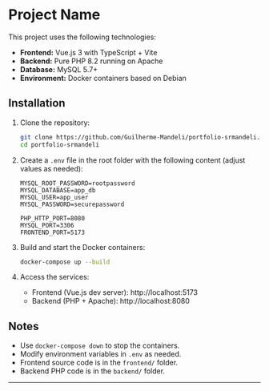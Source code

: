 # Project Name

This project uses the following technologies:

- **Frontend:** Vue.js 3 with TypeScript + Vite
- **Backend:** Pure PHP 8.2 running on Apache
- **Database:** MySQL 5.7+
- **Environment:** Docker containers based on Debian

## Installation

1. Clone the repository:
   ```bash
   git clone https://github.com/Guilherme-Mandeli/portfolio-srmandeli.git
   cd portfolio-srmandeli
   ```

2. Create a `.env` file in the root folder with the following content (adjust values as needed):
   ```
   MYSQL_ROOT_PASSWORD=rootpassword
   MYSQL_DATABASE=app_db
   MYSQL_USER=app_user
   MYSQL_PASSWORD=securepassword

   PHP_HTTP_PORT=8080
   MYSQL_PORT=3306
   FRONTEND_PORT=5173
   ```

3. Build and start the Docker containers:
   ```bash
   docker-compose up --build
   ```

4. Access the services:
   - Frontend (Vue.js dev server): http://localhost:5173
   - Backend (PHP + Apache): http://localhost:8080

## Notes

- Use `docker-compose down` to stop the containers.
- Modify environment variables in `.env` as needed.
- Frontend source code is in the `frontend/` folder.
- Backend PHP code is in the `backend/` folder.

---
